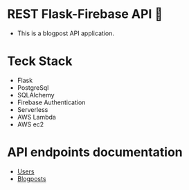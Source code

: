 # REST Flask-Firebase API 🥳

- This is a blogpost API application.

# Teck Stack

- Flask
- PostgreSql
- SQLAlchemy
- Firebase Authentication
- Serverless
- AWS Lambda
- AWS ec2

# API endpoints documentation

- [Users](https://documenter.getpostman.com/view/14528506/UyxdLVAd)
- [Blogposts](https://documenter.getpostman.com/view/14528506/UyxdLVAe)
